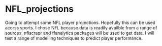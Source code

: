 # NFL_projections
Going to attempt some NFL player projections. Hopefully this can be used acorss sports. I chose NFL because data is readily availble from a range of sources. nflscrapr and ffanalytics packages will be used to get data. I will test a range of modelling techniques to predict player performance. 
